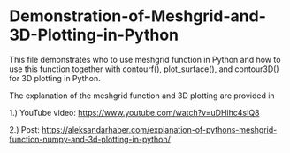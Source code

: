 # Demonstration-of-Meshgrid-and-3D-Plotting-in-Python
This file demonstrates who to use meshgrid function in Python and how to use this function together with contourf(), plot_surface(), 
and contour3D() for 3D plotting in Python. 

The explanation of the meshgrid function and 3D plotting are provided in 

1.) YouTube video: https://www.youtube.com/watch?v=uDHihc4sIQ8

2.) Post: https://aleksandarhaber.com/explanation-of-pythons-meshgrid-function-numpy-and-3d-plotting-in-python/ 

